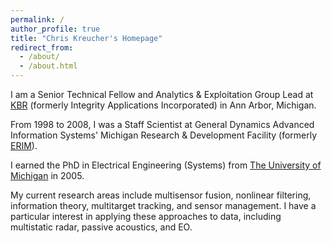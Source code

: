 ```yaml
---
permalink: /
author_profile: true
title: "Chris Kreucher's Homepage"
redirect_from: 
  - /about/
  - /about.html
---
```


<head>
  
<!-- Google tag (gtag.js) -->
<script async src="https://www.googletagmanager.com/gtag/js?id=G-GC0NJCF1F1"></script>
<script>
  window.dataLayer = window.dataLayer || [];
  function gtag(){dataLayer.push(arguments);}
  gtag('js', new Date());

  gtag('config', 'G-GC0NJCF1F1');
</script>

</head>

I am a Senior Technical Fellow and Analytics & Exploitation Group Lead at [KBR](https://www.kbr.com) (formerly Integrity Applications Incorporated) in Ann Arbor, Michigan. 

From 1998 to 2008, I was a Staff Scientist at General Dynamics Advanced Information Systems' Michigan 
Research & Development Facility (formerly [ERIM](https://en.wikipedia.org/wiki/Environmental_Research_Institute_of_Michigan)). 

I earned the PhD in Electrical Engineering (Systems) from [The University of Michigan](https://www.umich.edu) in 2005.

My current research areas include multisensor fusion, nonlinear filtering, information theory, multitarget tracking, and sensor management. I have a particular interest in applying these approaches to data, including multistatic radar, passive acoustics, and EO.